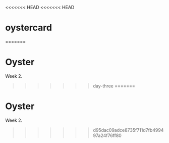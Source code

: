 <<<<<<< HEAD
<<<<<<< HEAD
# oystercard
=======
# Oyster

Week 2.
>>>>>>> day-three
=======
# Oyster

Week 2.
>>>>>>> d95dac09adce8735f711d7fb499497a24f76ff80

